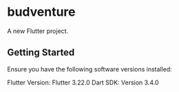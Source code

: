 # budventure

A new Flutter project.

## Getting Started

Ensure you have the following software versions installed:

Flutter Version: Flutter 3.22.0 
Dart SDK: Version 3.4.0

